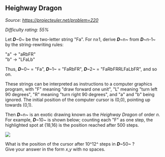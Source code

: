 Heighway Dragon
---------------

*Source: https://projecteuler.net/problem=220*


*Difficulty rating: 55%*

Let ***D***~0~ be the two-letter string "Fa". For n≥1, derive ***D***~n~
from ***D***~n-1~ by the string-rewriting rules:

"a" → "aRbFR"\
 "b" → "LFaLb"

Thus, ***D***~0~ = "Fa", ***D***~1~ = "FaRbFR", ***D***~2~ =
"FaRbFRRLFaLbFR", and so on.

These strings can be interpreted as instructions to a computer graphics
program, with "F" meaning "draw forward one unit", "L" meaning "turn
left 90 degrees", "R" meaning "turn right 90 degrees", and "a" and "b"
being ignored. The initial position of the computer cursor is (0,0),
pointing up towards (0,1).

Then ***D***~n~ is an exotic drawing known as the *Heighway Dragon* of
order *n*. For example, ***D***~10~ is shown below; counting each "F" as
one step, the highlighted spot at (18,16) is the position reached after
500 steps.

![](project/images/p220.gif)

What is the position of the cursor after 10^12^ steps in ***D***~50~ ?\
 Give your answer in the form *x*,*y* with no spaces.
